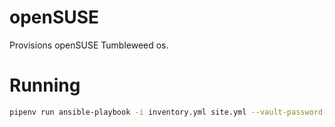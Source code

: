 # openSUSE
Provisions openSUSE Tumbleweed os.

# Running
```bash
pipenv run ansible-playbook -i inventory.yml site.yml --vault-password-file vault_password.txt
```

